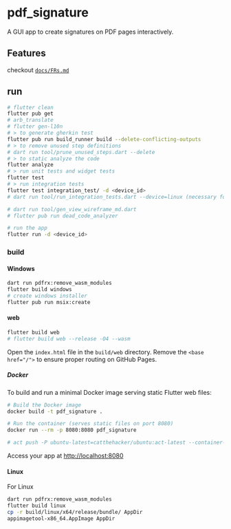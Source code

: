 # pdf_signature

A GUI app to create signatures on PDF pages interactively.

## Features

checkout [`docs/FRs.md`](docs/FRs.md)

## run

```bash
# flutter clean
flutter pub get
# arb_translate
# flutter gen-l10n
# > to generate gherkin test
flutter pub run build_runner build --delete-conflicting-outputs
# > to remove unused step definitions
# dart run tool/prune_unused_steps.dart --delete
# > to static analyze the code
flutter analyze
# > run unit tests and widget tests
flutter test
# > run integration tests
flutter test integration_test/ -d <device_id>
# dart run tool/run_integration_tests.dart --device=linux (necessary for linux)

# dart run tool/gen_view_wireframe_md.dart
# flutter pub run dead_code_analyzer

# run the app
flutter run -d <device_id>
```

### build

#### Windows

```bash
dart run pdfrx:remove_wasm_modules
flutter build windows
# create windows installer
flutter pub run msix:create
```

#### web

```bash
flutter build web
# flutter build web --release -O4 --wasm
```
Open the `index.html` file in the `build/web` directory. Remove the `<base href="/">` to ensure proper routing on GitHub Pages.

##### Docker

To build and run a minimal Docker image serving static Flutter web files:

```bash
# Build the Docker image
docker build -t pdf_signature .

# Run the container (serves static files on port 8080)
docker run --rm -p 8080:8080 pdf_signature

# act push -P ubuntu-latest=catthehacker/ubuntu:act-latest --container-options "--privileged" --env-file .env --secret-file .secrets
```
Access your app at [http://localhost:8080](http://localhost:8080)

#### Linux

For Linux

```bash
dart run pdfrx:remove_wasm_modules
flutter build linux
cp -r build/linux/x64/release/bundle/ AppDir
appimagetool-x86_64.AppImage AppDir
```
